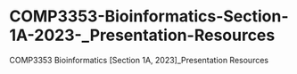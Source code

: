 # COMP3353-Bioinformatics-Section-1A-2023-_Presentation-Resources
COMP3353 Bioinformatics [Section 1A, 2023]_Presentation Resources
